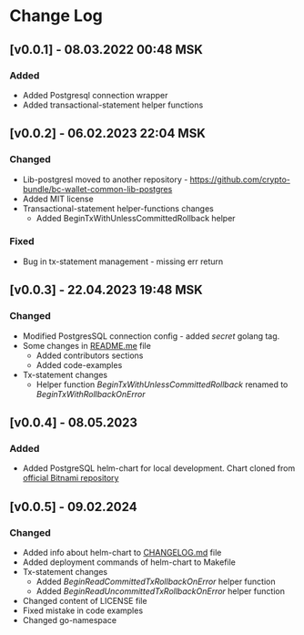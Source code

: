 # Change Log

## [v0.0.1] - 08.03.2022 00:48 MSK
### Added
* Added Postgresql connection wrapper 
* Added transactional-statement helper functions

## [v0.0.2] - 06.02.2023 22:04 MSK
### Changed
* Lib-postgresl moved to another repository - https://github.com/crypto-bundle/bc-wallet-common-lib-postgres
* Added MIT license
* Transactional-statement helper-functions changes
  * Added BeginTxWithUnlessCommittedRollback helper
### Fixed
* Bug in tx-statement management - missing err return

## [v0.0.3] - 22.04.2023 19:48 MSK
### Changed
* Modified PostgresSQL connection config - added _secret_ golang tag.
* Some changes in [README.me](./README.md) file
  * Added contributors sections
  * Added code-examples
* Tx-statement changes
  * Helper function _BeginTxWithUnlessCommittedRollback_ renamed to _BeginTxWithRollbackOnError_

## [v0.0.4] - 08.05.2023
### Added
* Added PostgreSQL helm-chart for local development. Chart cloned from [official Bitnami repository](https://github.com/bitnami/charts/tree/main/bitnami/postgresql)

## [v0.0.5] - 09.02.2024
### Changed
* Added info about helm-chart to [CHANGELOG.md](./CHANGELOG.md) file
* Added deployment commands of helm-chart to Makefile
* Tx-statement changes
  * Added _BeginReadCommittedTxRollbackOnError_ helper function
  * Added _BeginReadUncommittedTxRollbackOnError_ helper function
* Changed content of LICENSE file
* Fixed mistake in code examples
* Changed go-namespace